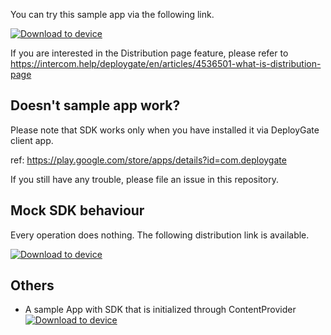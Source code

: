 You can try this sample app via the following link.

[<img src="https://dply.me/ogqtcx/button/small" alt="Download to device">](https://dply.me/ogqtcx#install)

If you are interested in the Distribution page feature, please refer to https://intercom.help/deploygate/en/articles/4536501-what-is-distribution-page

## Doesn't sample app work?

Please note that SDK works only when you have installed it via DeployGate client app.

ref: https://play.google.com/store/apps/details?id=com.deploygate

If you still have any trouble, please file an issue in this repository.

## Mock SDK behaviour

Every operation does nothing. The following distribution link is available.

[<img src="https://dply.me/rjikwm/button/small" alt="Download to device">](https://dply.me/rjikwm#install)

## Others

- A sample App with SDK that is initialized through ContentProvider [<img src="https://dply.me/2l0oa7/button/small" alt="Download to device">](https://dply.me/2l0oa7#install)